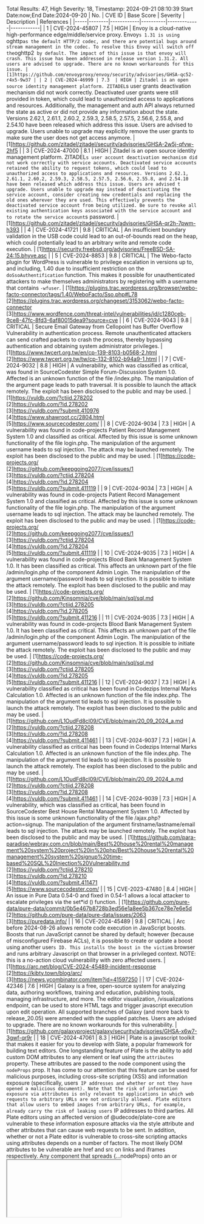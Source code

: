 Total Results: 47, High Severity: 18, Timestamp: 2024-09-21 08:10:39
Start Date:now;End Date:2024-09-20
| No. | CVE ID | Base Score | Severity | Description | References |
|-----|--------|------------|----------|-------------|------------|
| 1 | CVE-2024-45807 | 7.5  | HIGH | Envoy is a cloud-native high-performance edge/middle/service proxy. Envoy`s 1.31 is using `oghttp` as the default HTTP/2 codec, and there are potential bugs around stream management in the codec. To resolve this Envoy will switch off the `oghttp2` by default. The impact of this issue is that envoy will crash. This issue has been addressed in release version 1.31.2. All users are advised to upgrade. There are no known workarounds for this issue. | [1]https://github.com/envoyproxy/envoy/security/advisories/GHSA-qc52-r4x5-9w37 |
| 2 | CVE-2024-46999 | 7.3  | HIGH | Zitadel is an open source identity management platform. ZITADEL`s user grants deactivation mechanism did not work correctly. Deactivated user grants were still provided in token, which could lead to unauthorized access to applications and resources. Additionally, the management and auth API always returned the state as active or did not provide any information about the state. Versions 2.62.1, 2.61.1, 2.60.2, 2.59.3, 2.58.5, 2.57.5, 2.56.6, 2.55.8, and 2.54.10 have been released which address this issue. Users are advised to upgrade. Users unable to upgrade may explicitly remove the user grants to make sure the user does not get access anymore. | [1]https://github.com/zitadel/zitadel/security/advisories/GHSA-2w5j-qfvw-2hf5 |
| 3 | CVE-2024-47000 | 8.1  | HIGH | Zitadel is an open source identity management platform. ZITADEL`s user account deactivation mechanism did not work correctly with service accounts. Deactivated service accounts retained the ability to request tokens, which could lead to unauthorized access to applications and resources. Versions 2.62.1, 2.61.1, 2.60.2, 2.59.3, 2.58.5, 2.57.5, 2.56.6, 2.55.8, and 2.54.10 have been released which address this issue. Users are advised t upgrade. Users unable to upgrade may instead of deactivating the service account, consider creating new credentials and replacing the old ones wherever they are used. This effectively prevents the deactivated service account from being utilized. Be sure to revoke all existing authentication keys associated with the service account and to rotate the service account`s password. | [1]https://github.com/zitadel/zitadel/security/advisories/GHSA-qr2h-7pwm-h393 |
| 4 | CVE-2024-41721 | 9.8  | CRITICAL | An insufficient boundary validation in the USB code could lead to an out-of-bounds read on the heap, which could potentially lead to an arbitrary write and remote code execution. | [1]https://security.freebsd.org/advisories/FreeBSD-SA-24:15.bhyve.asc |
| 5 | CVE-2024-8853 | 9.8  | CRITICAL | The Webo-facto plugin for WordPress is vulnerable to privilege escalation in versions up to, and including, 1.40 due to insufficient restriction on the `doSsoAuthentification` function. This makes it possible for unauthenticated attackers to make themselves administrators by registering with a username that contains `-wfuser`. | [1]https://plugins.trac.wordpress.org/browser/webo-facto-connector/tags/1.40/WeboFacto/Sso.php#L78<br>[2]https://plugins.trac.wordpress.org/changeset/3153062/webo-facto-connector<br>[3]https://www.wordfence.com/threat-intel/vulnerabilities/id/c1280ceb-9ce8-47fc-8fd3-6af80015dea9?source=cve |
| 6 | CVE-2024-9043 | 9.8  | CRITICAL | Secure Email Gateway from Cellopoint has Buffer Overflow Vulnerability in authentication process. Remote unauthenticated attackers can send crafted packets to crash the process, thereby bypassing authentication and obtaining system administrator privileges. | [1]https://www.twcert.org.tw/en/cp-139-8103-b0568-2.html<br>[2]https://www.twcert.org.tw/tw/cp-132-8102-b94a9-1.html |
| 7 | CVE-2024-9032 | 8.8  | HIGH | A vulnerability, which was classified as critical, was found in SourceCodester Simple Forum-Discussion System 1.0. Affected is an unknown function of the file /index.php. The manipulation of the argument page leads to path traversal. It is possible to launch the attack remotely. The exploit has been disclosed to the public and may be used. | [1]https://vuldb.com/?ctiid.278202<br>[2]https://vuldb.com/?id.278202<br>[3]https://vuldb.com/?submit.410976<br>[4]https://www.shawroot.cc/2804.html<br>[5]https://www.sourcecodester.com/ |
| 8 | CVE-2024-9034 | 7.3  | HIGH | A vulnerability was found in code-projects Patient Record Management System 1.0 and classified as critical. Affected by this issue is some unknown functionality of the file login.php. The manipulation of the argument username leads to sql injection. The attack may be launched remotely. The exploit has been disclosed to the public and may be used. | [1]https://code-projects.org/<br>[2]https://github.com/keepgoing2077/cve/issues/1<br>[3]https://vuldb.com/?ctiid.278204<br>[4]https://vuldb.com/?id.278204<br>[5]https://vuldb.com/?submit.411119 |
| 9 | CVE-2024-9034 | 7.3  | HIGH | A vulnerability was found in code-projects Patient Record Management System 1.0 and classified as critical. Affected by this issue is some unknown functionality of the file login.php. The manipulation of the argument username leads to sql injection. The attack may be launched remotely. The exploit has been disclosed to the public and may be used. | [1]https://code-projects.org/<br>[2]https://github.com/keepgoing2077/cve/issues/1<br>[3]https://vuldb.com/?ctiid.278204<br>[4]https://vuldb.com/?id.278204<br>[5]https://vuldb.com/?submit.411119 |
| 10 | CVE-2024-9035 | 7.3  | HIGH | A vulnerability was found in code-projects Blood Bank Management System 1.0. It has been classified as critical. This affects an unknown part of the file /admin/login.php of the component Admin Login. The manipulation of the argument username/password leads to sql injection. It is possible to initiate the attack remotely. The exploit has been disclosed to the public and may be used. | [1]https://code-projects.org/<br>[2]https://github.com/Kinsomnia/cve/blob/main/sql/sql.md<br>[3]https://vuldb.com/?ctiid.278205<br>[4]https://vuldb.com/?id.278205<br>[5]https://vuldb.com/?submit.411216 |
| 11 | CVE-2024-9035 | 7.3  | HIGH | A vulnerability was found in code-projects Blood Bank Management System 1.0. It has been classified as critical. This affects an unknown part of the file /admin/login.php of the component Admin Login. The manipulation of the argument username/password leads to sql injection. It is possible to initiate the attack remotely. The exploit has been disclosed to the public and may be used. | [1]https://code-projects.org/<br>[2]https://github.com/Kinsomnia/cve/blob/main/sql/sql.md<br>[3]https://vuldb.com/?ctiid.278205<br>[4]https://vuldb.com/?id.278205<br>[5]https://vuldb.com/?submit.411216 |
| 12 | CVE-2024-9037 | 7.3  | HIGH | A vulnerability classified as critical has been found in Codezips Internal Marks Calculation 1.0. Affected is an unknown function of the file index.php. The manipulation of the argument tid leads to sql injection. It is possible to launch the attack remotely. The exploit has been disclosed to the public and may be used. | [1]https://github.com/L1OudFd8cl09/CVE/blob/main/20_09_2024_a.md<br>[2]https://vuldb.com/?ctiid.278208<br>[3]https://vuldb.com/?id.278208<br>[4]https://vuldb.com/?submit.411461 |
| 13 | CVE-2024-9037 | 7.3  | HIGH | A vulnerability classified as critical has been found in Codezips Internal Marks Calculation 1.0. Affected is an unknown function of the file index.php. The manipulation of the argument tid leads to sql injection. It is possible to launch the attack remotely. The exploit has been disclosed to the public and may be used. | [1]https://github.com/L1OudFd8cl09/CVE/blob/main/20_09_2024_a.md<br>[2]https://vuldb.com/?ctiid.278208<br>[3]https://vuldb.com/?id.278208<br>[4]https://vuldb.com/?submit.411461 |
| 14 | CVE-2024-9039 | 7.3  | HIGH | A vulnerability, which was classified as critical, has been found in SourceCodester Best House Rental Management System 1.0. Affected by this issue is some unknown functionality of the file /ajax.php?action=signup. The manipulation of the argument firstname/lastname/email leads to sql injection. The attack may be launched remotely. The exploit has been disclosed to the public and may be used. | [1]https://github.com/para-paradise/webray.com.cn/blob/main/Best%20house%20rental%20management%20system%20project%20in%20php/Best%20house%20rental%20management%20system%20signup%20time-based%20SQL%20Injection%20Vulnerability.md<br>[2]https://vuldb.com/?ctiid.278210<br>[3]https://vuldb.com/?id.278210<br>[4]https://vuldb.com/?submit.411471<br>[5]https://www.sourcecodester.com/ |
| 15 | CVE-2023-47480 | 8.4  | HIGH | An issue in Pure Data 0.54-0 and fixed in 0.54-1 allows a local attacker to escalate privileges via the set*id () function. | [1]https://github.com/pure-data/pure-data/commit/0b5e467b8728b3ed56e1a8ee5b367ce78e7e6e5d<br>[2]https://github.com/pure-data/pure-data/issues/2063<br>[3]https://puredata.info/ |
| 16 | CVE-2024-45489 | 9.8  | CRITICAL | Arc before 2024-08-26 allows remote code execution in JavaScript boosts. Boosts that run JavaScript cannot be shared by default; however (because of misconfigured Firebase ACLs), it is possible to create or update a boost using another user`s ID. This installs the boost in the victim`s browser and runs arbitrary Javascript on that browser in a privileged context. NOTE: this is a no-action cloud vulnerability with zero affected users. | [1]https://arc.net/blog/CVE-2024-45489-incident-response<br>[2]https://kibty.town/blog/arc/<br>[3]https://news.ycombinator.com/item?id=41597250 |
| 17 | CVE-2024-42346 | 7.6  | HIGH | Galaxy is a free, open-source system for analyzing data, authoring workflows, training and education, publishing tools, managing infrastructure, and more. The editor visualization, /visualizations endpoint, can be used to store HTML tags and trigger javascript execution upon edit operation. All supported branches of Galaxy (and more back to release_20.05) were amended with the supplied patches. Users are advised to upgrade. There are no known workarounds for this vulnerability. | [1]https://github.com/galaxyproject/galaxy/security/advisories/GHSA-x6w7-3gwf-qr9r |
| 18 | CVE-2024-47061 | 8.3  | HIGH | Plate is a javascript toolkit that makes it easier for you to develop with Slate, a popular framework for building text editors. One longstanding feature of Plate is the ability to add custom DOM attributes to any element or leaf using the `attributes` property. These attributes are passed to the node component using the `nodeProps` prop. It has come to our attention that this feature can be used for malicious purposes, including cross-site scripting (XSS) and information exposure (specifically, users` IP addresses and whether or not they have opened a malicious document). Note that the risk of information exposure via attributes is only relevant to applications in which web requests to arbitrary URLs are not ordinarily allowed. Plate editors that allow users to embed images from arbitrary URLs, for example, already carry the risk of leaking users` IP addresses to third parties. All Plate editors using an affected version of @udecode/plate-core are vulnerable to these information exposure attacks via the style attribute and other attributes that can cause web requests to be sent. In addition, whether or not a Plate editor is vulnerable to cross-site scripting attacks using attributes depends on a number of factors. The most likely DOM attributes to be vulnerable are href and src on links and iframes respectively. Any component that spreads {...nodeProps} onto an <a> or <iframe> element and does not later override href or src will be vulnerable to XSS. In patched versions of Plate, we have disabled element.attributes and leaf.attributes for most attribute names by default, with some exceptions including target, alt, width, height, colspan and rowspan on the link, image, video, table cell and table header cell plugins. If this is a breaking change for you, you can selectively re-enable attributes for certain plugins as follows. Please carefully research and assess the security implications of any attribute you allow, as even seemingly innocuous attributes such as style can be used maliciously. If you are unable to upgrade to any of the patched versions, you should use a tool like patch-package or yarn patch to remove the logic from @udecode/plate-core that adds attributes to nodeProps. | [1]https://github.com/udecode/plate/security/advisories/GHSA-73rg-f94j-xvhx<br>[2]https://www.npmjs.com/package/patch-package<br>[3]https://yarnpkg.com/cli/patch |
